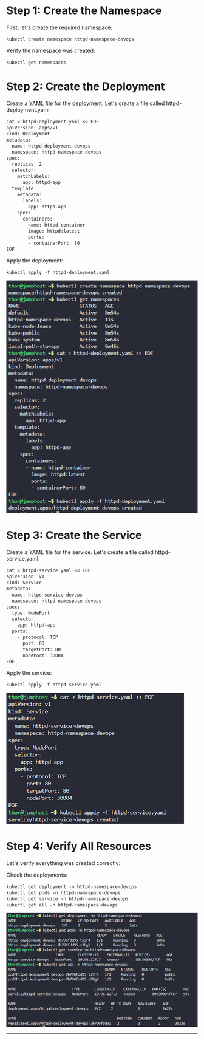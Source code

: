 # Step 1: Create the Namespace

First, let's create the required namespace:

```
kubectl create namespace httpd-namespace-devops
```

Verify the namespace was created:
```
kubectl get namespaces
```

# Step 2: Create the Deployment

Create a YAML file for the deployment. Let's create a file called httpd-deployment.yaml:

```
cat > httpd-deployment.yaml << EOF
apiVersion: apps/v1
kind: Deployment
metadata:
  name: httpd-deployment-devops
  namespace: httpd-namespace-devops
spec:
  replicas: 2
  selector:
    matchLabels:
      app: httpd-app
  template:
    metadata:
      labels:
        app: httpd-app
    spec:
      containers:
      - name: httpd-container
        image: httpd:latest
        ports:
        - containerPort: 80
EOF
```

Apply the deployment:
```
kubectl apply -f httpd-deployment.yaml
```

![alt text](image.png)

# Step 3: Create the Service

Create a YAML file for the service. Let's create a file called httpd-service.yaml:
```
cat > httpd-service.yaml << EOF
apiVersion: v1
kind: Service
metadata:
  name: httpd-service-devops
  namespace: httpd-namespace-devops
spec:
  type: NodePort
  selector:
    app: httpd-app
  ports:
    - protocol: TCP
      port: 80
      targetPort: 80
      nodePort: 30004
EOF
```

Apply the service:
```
kubectl apply -f httpd-service.yaml
```

![alt text](image-1.png)

# Step 4: Verify All Resources

Let's verify everything was created correctly:

Check the deployments:

```
kubectl get deployment -n httpd-namespace-devops
kubectl get pods -n httpd-namespace-devops
kubectl get service -n httpd-namespace-devops
kubectl get all -n httpd-namespace-devops
```

![alt text](image-2.png)

***

